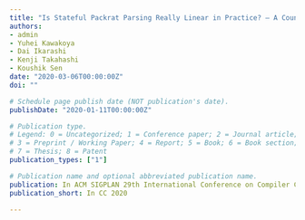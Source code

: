 ```yaml
---
title: "Is Stateful Packrat Parsing Really Linear in Practice? – A Counter-Example, An Improved Grammar, and Its Parsing Algorithms"
authors:
- admin
- Yuhei Kawakoya
- Dai Ikarashi
- Kenji Takahashi
- Koushik Sen
date: "2020-03-06T00:00:00Z"
doi: ""

# Schedule page publish date (NOT publication's date).
publishDate: "2020-01-11T00:00:00Z"

# Publication type.
# Legend: 0 = Uncategorized; 1 = Conference paper; 2 = Journal article;
# 3 = Preprint / Working Paper; 4 = Report; 5 = Book; 6 = Book section;
# 7 = Thesis; 8 = Patent
publication_types: ["1"]

# Publication name and optional abbreviated publication name.
publication: In ACM SIGPLAN 29th International Conference on Compiler Construction
publication_short: In CC 2020

---
```



